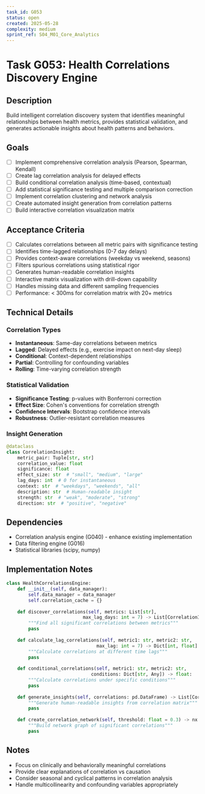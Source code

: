 ```yaml
---
task_id: G053
status: open
created: 2025-05-28
complexity: medium
sprint_ref: S04_M01_Core_Analytics
---
```


# Task G053: Health Correlations Discovery Engine

## Description
Build intelligent correlation discovery system that identifies meaningful relationships between health metrics, provides statistical validation, and generates actionable insights about health patterns and behaviors.

## Goals
- [ ] Implement comprehensive correlation analysis (Pearson, Spearman, Kendall)
- [ ] Create lag correlation analysis for delayed effects
- [ ] Build conditional correlation analysis (time-based, contextual)
- [ ] Add statistical significance testing and multiple comparison correction
- [ ] Implement correlation clustering and network analysis
- [ ] Create automated insight generation from correlation patterns
- [ ] Build interactive correlation visualization matrix

## Acceptance Criteria
- [ ] Calculates correlations between all metric pairs with significance testing
- [ ] Identifies time-lagged relationships (0-7 day delays)
- [ ] Provides context-aware correlations (weekday vs weekend, seasons)
- [ ] Filters spurious correlations using statistical rigor
- [ ] Generates human-readable correlation insights
- [ ] Interactive matrix visualization with drill-down capability
- [ ] Handles missing data and different sampling frequencies
- [ ] Performance: < 300ms for correlation matrix with 20+ metrics

## Technical Details

### Correlation Types
- **Instantaneous**: Same-day correlations between metrics
- **Lagged**: Delayed effects (e.g., exercise impact on next-day sleep)
- **Conditional**: Context-dependent relationships
- **Partial**: Controlling for confounding variables
- **Rolling**: Time-varying correlation strength

### Statistical Validation
- **Significance Testing**: p-values with Bonferroni correction
- **Effect Size**: Cohen's conventions for correlation strength
- **Confidence Intervals**: Bootstrap confidence intervals
- **Robustness**: Outlier-resistant correlation measures

### Insight Generation
```python
@dataclass
class CorrelationInsight:
    metric_pair: Tuple[str, str]
    correlation_value: float
    significance: float
    effect_size: str  # "small", "medium", "large"
    lag_days: int  # 0 for instantaneous
    context: str  # "weekdays", "weekends", "all"
    description: str  # Human-readable insight
    strength: str  # "weak", "moderate", "strong"
    direction: str  # "positive", "negative"
```

## Dependencies
- Correlation analysis engine (G040) - enhance existing implementation
- Data filtering engine (G016)
- Statistical libraries (scipy, numpy)

## Implementation Notes
```python
class HealthCorrelationsEngine:
    def __init__(self, data_manager):
        self.data_manager = data_manager
        self.correlation_cache = {}
        
    def discover_correlations(self, metrics: List[str], 
                            max_lag_days: int = 7) -> List[CorrelationInsight]:
        """Find all significant correlations between metrics"""
        pass
        
    def calculate_lag_correlations(self, metric1: str, metric2: str,
                                 max_lag: int = 7) -> Dict[int, float]:
        """Calculate correlations at different time lags"""
        pass
        
    def conditional_correlations(self, metric1: str, metric2: str,
                               conditions: Dict[str, Any]) -> float:
        """Calculate correlations under specific conditions"""
        pass
        
    def generate_insights(self, correlations: pd.DataFrame) -> List[CorrelationInsight]:
        """Generate human-readable insights from correlation matrix"""
        pass
        
    def create_correlation_network(self, threshold: float = 0.3) -> nx.Graph:
        """Build network graph of significant correlations"""
        pass
```

## Notes
- Focus on clinically and behaviorally meaningful correlations
- Provide clear explanations of correlation vs causation
- Consider seasonal and cyclical patterns in correlation analysis
- Handle multicollinearity and confounding variables appropriately